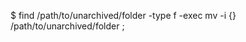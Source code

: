 <!-- post: database-backups_mysql -->


$ find /path/to/unarchived/folder -type f -exec mv -i {} /path/to/unarchived/folder \;  
